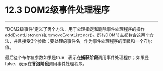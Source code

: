 # 12.3 DOM2级事件处理程序

---

"DOM2级事件"定义了两个方法，用于处理指定和删除事件处理程序的操作：addEventListener\(\)和removeEventListener\(\)。所有DOM节点都包含这两个方法，并且接受3个参数：要处理的事件名，作为事件处理程序的函数和一个布尔值。

最后这个布尔值参数如果是true，表示在**捕获阶段**调用事件处理程序；如果是false，表示在**冒泡阶段**调用事件处理程序。

